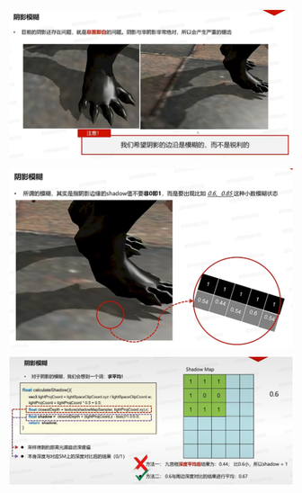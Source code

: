 ![输入图片说明](/imgs/2025-02-26/v9skIEn2B1oTFxAx.png)

![输入图片说明](/imgs/2025-02-26/QcwymgPDZ868xQwW.png)

![输入图片说明](/imgs/2025-02-26/aoL9xIRPTHoDHuEM.png)
<!--stackedit_data:
eyJoaXN0b3J5IjpbMTY3NjU2NTIxMSw3NTQ4ODA2NzVdfQ==
-->